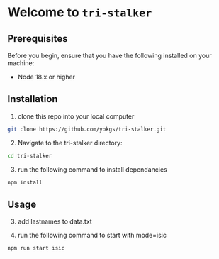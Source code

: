 # Welcome to `tri-stalker`

## Prerequisites

Before you begin, ensure that you have the following installed on your machine:

- Node 18.x or higher

## Installation

1) clone this repo into your local computer

```sh
git clone https://github.com/yokgs/tri-stalker.git
```

2) Navigate to the tri-stalker directory:

```sh
cd tri-stalker
```

3) run the following command to install dependancies

```sh
npm install
```

## Usage

3) add lastnames to data.txt

4) run the following command to start with mode=isic

```sh
npm run start isic
```

